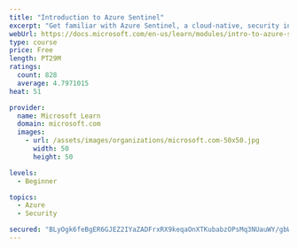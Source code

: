 ```yaml
---
title: "Introduction to Azure Sentinel"
excerpt: "Get familiar with Azure Sentinel, a cloud-native, security information and event management (SIEM) service."
webUrl: https://docs.microsoft.com/en-us/learn/modules/intro-to-azure-sentinel/
type: course
price: Free
length: PT29M
ratings:
  count: 828
  average: 4.7971015
heat: 51

provider:
  name: Microsoft Learn
  domain: microsoft.com
  images:
    - url: /assets/images/organizations/microsoft.com-50x50.jpg
      width: 50
      height: 50

levels:
  - Beginner

topics:
  - Azure
  - Security

secured: "BLyOgk6feBgER6GJEZ2IYaZADFrxRX9keqaOnXTKubabzOPsMq3NUauWY/gbWs+jb6Y1L077MpLkBgyXeYFGS0EUDYMpfmDsl4OiIwApJmPF+q2eu6jgEdOSSIunL2DxZwbKaF+9E8uBVYKgpq7W0f+5jXW9yrwTYQup8u3zMOaHOUe7MXfS6agFpFGNU8EJX3uc85vJGhZMM8TnLUZn17yAdfJfyH3f/2v+OAkZz2JMRntTginuhBAU1EJKgUn1n2YIvvyYKNWxlyKjuB9FJzuuEakV/DrFBu8mAoIXMPl4DIJevJQ7YlqUbdgXXCUtso/78bZKXi/C7aviSwFAysdObPI/xr/RYFCnsk8T3gcUD1vT6Rw9oq76OXm3ngWAnWC94pejc3yGtaXZWpCawMJDHqo0hNUhZZgG+nr9KRI=;FFFragDMEBktA2v2sqA+cg=="
---
```


